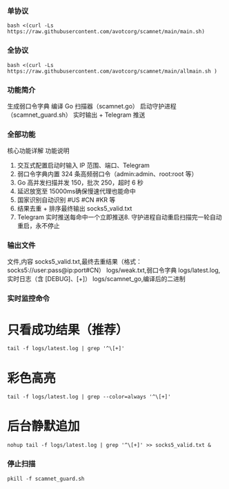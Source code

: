 ### 单协议 
```
bash <(curl -Ls https://raw.githubusercontent.com/avotcorg/scamnet/main/main.sh)
```
### 全协议
```
bash <(curl -Ls https://raw.githubusercontent.com/avotcorg/scamnet/main/allmain.sh )
```
### 功能简介
生成弱口令字典
编译 Go 扫描器（scamnet.go）
启动守护进程（scamnet_guard.sh）
实时输出 + Telegram 推送
### 全部功能
核心功能详解
功能说明
1. 交互式配置启动时输入 IP 范围、端口、Telegram
2. 弱口令字典内置 324 条高频弱口令（admin:admin、root:root 等）
3. Go 高并发扫描并发 150，批次 250，超时 6 秒
4. 延迟放宽至 15000ms确保慢速代理也能命中
5. 国家识别自动识别 #US #CN #KR 等
6. 结果去重 + 排序最终输出 socks5_valid.txt
7. Telegram 实时推送每命中一个立即推送8. 守护进程自动重启扫描完一轮自动重启，永不停止

### 输出文件
文件,内容
socks5_valid.txt,最终去重结果（格式：socks5://user:pass@ip:port#CN）
logs/weak.txt,弱口令字典
logs/latest.log,实时日志（含 [DEBUG]、[+]）
logs/scamnet_go,编译后的二进制

### 实时监控命令
# 只看成功结果（推荐）
```
tail -f logs/latest.log | grep '^\[+]'
```

# 彩色高亮
```
tail -f logs/latest.log | grep --color=always '^\[+]'
```

# 后台静默追加
```
nohup tail -f logs/latest.log | grep '^\[+]' >> socks5_valid.txt &
```

### 停止扫描
```
pkill -f scamnet_guard.sh
```

